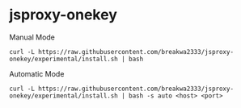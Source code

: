 # jsproxy-onekey
Manual Mode
```
curl -L https://raw.githubusercontent.com/breakwa2333/jsproxy-onekey/experimental/install.sh | bash
```
Automatic Mode
```
curl -L https://raw.githubusercontent.com/breakwa2333/jsproxy-onekey/experimental/install.sh | bash -s auto <host> <port>
```

